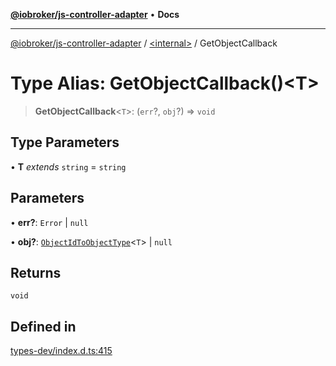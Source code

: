[**@iobroker/js-controller-adapter**](../../README.md) • **Docs**

***

[@iobroker/js-controller-adapter](../../globals.md) / [\<internal\>](../README.md) / GetObjectCallback

# Type Alias: GetObjectCallback()\<T\>

> **GetObjectCallback**\<`T`\>: (`err`?, `obj`?) => `void`

## Type Parameters

• **T** *extends* `string` = `string`

## Parameters

• **err?**: `Error` \| `null`

• **obj?**: [`ObjectIdToObjectType`](ObjectIdToObjectType.md)\<`T`\> \| `null`

## Returns

`void`

## Defined in

[types-dev/index.d.ts:415](https://github.com/ioBroker/ioBroker.js-controller/blob/ebf87a343c9c866aa4a5e7b77c2c13760c514a2e/packages/types-dev/index.d.ts#L415)
